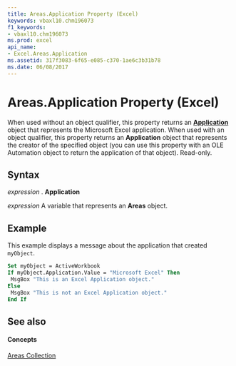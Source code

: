 ```yaml
---
title: Areas.Application Property (Excel)
keywords: vbaxl10.chm196073
f1_keywords:
- vbaxl10.chm196073
ms.prod: excel
api_name:
- Excel.Areas.Application
ms.assetid: 317f3083-6f65-e085-c370-1ae6c3b31b78
ms.date: 06/08/2017
---
```



# Areas.Application Property (Excel)

When used without an object qualifier, this property returns an  **[Application](Excel.Application(objec).md)** object that represents the Microsoft Excel application. When used with an object qualifier, this property returns an **Application** object that represents the creator of the specified object (you can use this property with an OLE Automation object to return the application of that object). Read-only.


## Syntax

 _expression_ . **Application**

 _expression_ A variable that represents an **Areas** object.


## Example

This example displays a message about the application that created  `myObject`.


```vb
Set myObject = ActiveWorkbook 
If myObject.Application.Value = "Microsoft Excel" Then 
 MsgBox "This is an Excel Application object." 
Else 
 MsgBox "This is not an Excel Application object." 
End If
```


## See also


#### Concepts


[Areas Collection](Excel.Areas.md)

